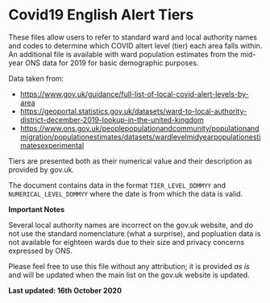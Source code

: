 # Covid19 English Alert Tiers

These files allow users to refer to standard ward and local authority names and codes to determine which COVID altert level (tier) each area falls within. An additional file is available with ward population estimates from the mid-year ONS data for 2019 for basic demographic purposes. 

Data taken from:

- https://www.gov.uk/guidance/full-list-of-local-covid-alert-levels-by-area  
- https://geoportal.statistics.gov.uk/datasets/ward-to-local-authority-district-december-2019-lookup-in-the-united-kingdom
- https://www.ons.gov.uk/peoplepopulationandcommunity/populationandmigration/populationestimates/datasets/wardlevelmidyearpopulationestimatesexperimental

Tiers are presented both as their numerical value and their description as provided by gov.uk.

The document contains data in the format `TIER_LEVEL_DDMMYY` and `NUMERICAL_LEVEL_DDMMYY` where the date is from which the data is valid. 

**Important Notes**

Several local authority names are incorrect on the gov.uk website, and do not use the standard nomenclature (what a surprise), and popluation data is not available for eighteen wards due to their size and privacy concerns expressed by ONS. 

Please feel free to use this file without any attribution; it is provided *as is* and will be updated when the main list on the gov.uk website is updated. 

**Last updated: 16th October 2020**
